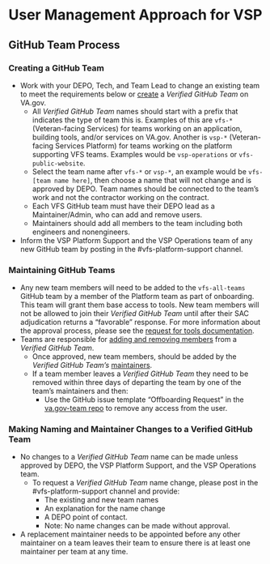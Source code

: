 # User Management Approach for VSP

## GitHub Team Process

### Creating a GitHub Team

* Work with your DEPO, Tech, and Team Lead to change an existing team to meet the requirements below or [create](https://help.github.com/en/enterprise/2.19/admin/user-management/creating-teams) a _Verified GitHub Team_ on VA.gov. 
  * All _Verified GitHub Team_ names should start with a prefix that indicates the type of team this is. Examples of this are `vfs-*` \(Veteran-facing Services\) for teams working on an application, building tools, and/or services on VA.gov. Another is `vsp-*` \(Veteran-facing Services Platform\) for teams working on the platform supporting VFS teams. Examples would be `vsp-operations` or `vfs-public-website`. 
  * Select the team name after `vfs-*` or `vsp-*`, an example would be `vfs-[team name here]`, then choose a name that will not change and is approved by DEPO. Team names should be connected to the team’s work and not the contractor working on the contract. 
  * Each VFS GitHub team must have their DEPO lead as a Maintainer/Admin, who can add and remove users.    
  * Maintainers should add all members to the team including both engineers and nonengineers. 
* Inform the VSP Platform Support and the VSP Operations team of any new GitHub team by posting in the \#vfs-platform-support  channel. 

### Maintaining GitHub Teams

* Any new team members will need to be added to the `vfs-all-teams` GitHub team by a member of the Platform team as part of onboarding. This team will grant them base access to tools. New team members will not be allowed to join their _Verified GitHub Team_ until after their SAC adjudication returns a “favorable” response. For more information about the approval process, please see the [request for tools documentation](https://github.com/department-of-veterans-affairs/va.gov-team/blob/master/platform/working-with-vsp/orientation/request-access-to-tools.md#additional-orientation-steps-for-developers). 
* Teams are responsible for [adding and removing members](https://help.github.com/en/enterprise/2.19/admin/user-management/adding-people-to-teams) from a _Verified GitHub Team_. 
  * Once approved, new team members, should be added by the _Verified GitHub Team’s_ [maintainers](https://help.github.com/en/enterprise/2.19/user/github/setting-up-and-managing-organizations-and-teams/giving-team-maintainer-permissions-to-an-organization-member). 
  * If a team member leaves a _Verified GitHub Team_ they need to be removed within three days of departing the team by one of the team’s maintainers and then: 
    * Use the GitHub issue template “Offboarding Request” in the [va.gov-team repo](https://github.com/department-of-veterans-affairs/va.gov-team) to remove any access from the user.

### Making Naming and Maintainer Changes to a Verified GitHub Team

* No changes to a _Verified GitHub Team_ name can be made unless approved by DEPO, the VSP Platform Support, and the VSP Operations team.
  * To request a _Verified GitHub Team_ name change, please post in the  \#vfs-platform-support channel and provide:
    * The existing and new team names
    * An explanation for the name change
    * A DEPO point of contact.  
    * Note: No name changes can be made without approval.  
* A replacement maintainer needs to be appointed before any other maintainer on a team leaves their team to ensure there is at least one maintainer per team at any time.

